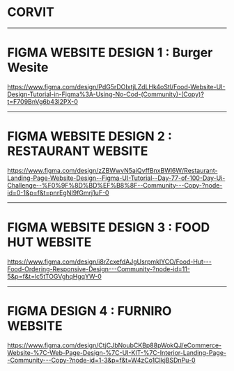# CORVIT 

---------------------------------------------

# FIGMA WEBSITE DESIGN 1 : Burger Wesite 
https://www.figma.com/design/PdG5rDOIxtjLZdLHk4oStl/Food-Website-UI-Design-Tutorial-in-Figma%3A-Using-No-Cod-(Community)-(Copy)?t=F709BnVg6b43I2PX-0

---------------------------------------------

# FIGMA WEBSITE DESIGN 2 : RESTAURANT WEBSITE 
https://www.figma.com/design/zZBWwvN5aiQvffBnxBWl6W/Restaurant-Landing-Page-Website-Design--Figma-UI-Tutorial--Day-77-of-100-Day-Ui-Challenge--%F0%9F%8D%BD%EF%B8%8F--Community---Copy-?node-id=0-1&p=f&t=pnrEgNI9fGmrj1uF-0

---------------------------------------------

# FIGMA WEBSITE DESIGN 3 : FOOD HUT WEBSITE
https://www.figma.com/design/i8rZcxefdAJgUsrpmklYCO/Food-Hut---Food-Ordering-Responsive-Design---Community-?node-id=11-5&p=f&t=lc5tTOGVghqHgqYW-0

---------------------------------------------

# FIGMA DESIGN 4 : FURNIRO WEBSITE
https://www.figma.com/design/CtjCJbNoubCKBp88pWokQJ/eCommerce-Website-%7C-Web-Page-Design-%7C-UI-KIT-%7C-Interior-Landing-Page--Community---Copy-?node-id=1-3&p=f&t=W4zCo1CIkjBSDnPu-0
